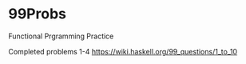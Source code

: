 # 99Probs

Functional Prgramming Practice

Completed problems 1-4
https://wiki.haskell.org/99_questions/1_to_10